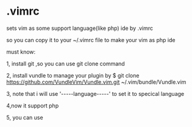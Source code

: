 # .vimrc
sets vim as some support language(like php) ide by .vimrc

so you can copy it to your ~/.vimrc file to make your vim as php ide

must know:

1, install git ,so you can use git clone command

2, install vundle to manage your plugin by $ git clone https://github.com/VundleVim/Vundle.vim.git ~/.vim/bundle/Vundle.vim

3, note that i will use '-----language-----' to set it to specical language

4,now it support php

5, you can use
